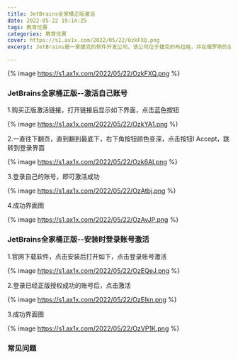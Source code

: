 ```yaml
---
title: JetBrains全家桶正版激活
date: 2022-05-22 19:14:25
tags: 教育优惠
categories: 教育优惠
cover: https://s1.ax1x.com/2022/05/22/OzkFXQ.png
excerpt: JetBrains是一家捷克的软件开发公司，该公司位于捷克的布拉格，并在俄罗斯的圣彼得堡及美国麻州波士顿都设有办公室，该公司最为人所熟知的产品是Java编程语言开发撰写时所用的集成开发环境：IntelliJ IDEA。

---
```

{% image https://s1.ax1x.com/2022/05/22/OzkFXQ.png %}

### JetBrains全家桶正版--激活自己账号

1.购买正版激活链接，打开链接后显示如下界面，点击蓝色按钮

{% image https://s1.ax1x.com/2022/05/22/OzkYA1.png %}

2.一直往下翻页，直到翻到最底下，右下角按钮颜色变深，点击按钮I Accept，跳转到登录界面

{% image https://s1.ax1x.com/2022/05/22/Ozk6AI.png %}

3.登录自己的账号，即可激活成功

{% image https://s1.ax1x.com/2022/05/22/OzAtbj.png %}

4.成功界面图

{% image https://s1.ax1x.com/2022/05/22/OzAvJP.png %}



### JetBrains全家桶正版--安装时登录账号激活

1.官网下载软件，点击安装后打开如下，点击登录账号激活

{% image https://s1.ax1x.com/2022/05/22/OzEQeJ.png %}

2.登录已经正版授权成功的账号后，点击激活

{% image https://s1.ax1x.com/2022/05/22/OzEIkn.png %}

3.成功界面图

{% image https://s1.ax1x.com/2022/05/22/OzVP1K.png %}



### 常见问题

